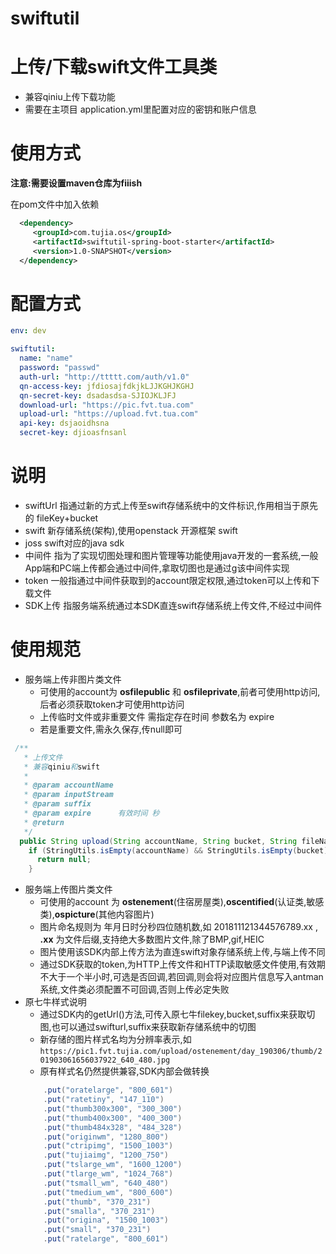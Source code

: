 # swiftutil

# 上传/下载swift文件工具类

- 兼容qiniu上传下载功能
- 需要在主项目 application.yml里配置对应的密钥和账户信息

# 使用方式

**注意:需要设置maven仓库为fiiish**

在pom文件中加入依赖
```xml
  <dependency>
     <groupId>com.tujia.os</groupId>
     <artifactId>swiftutil-spring-boot-starter</artifactId>
     <version>1.0-SNAPSHOT</version>
  </dependency>
```


# 配置方式

```yaml
env: dev

swiftutil:
  name: "name"
  password: "passwd"
  auth-url: "http://ttttt.com/auth/v1.0"
  qn-access-key: jfdiosajfdkjkLJJKGHJKGHJ
  qn-secret-key: dsadasdsa-SJIOJKLJFJ
  download-url: "https://pic.fvt.tua.com"
  upload-url: "https://upload.fvt.tua.com"
  api-key: dsjaoidhsna
  secret-key: djioasfnsanl
```

# 说明
- swiftUrl 指通过新的方式上传至swift存储系统中的文件标识,作用相当于原先的 fileKey+bucket
- swift 新存储系统(架构),使用openstack 开源框架 swift
- joss swift对应的java sdk
- 中间件 指为了实现切图处理和图片管理等功能使用java开发的一套系统,一般App端和PC端上传都会通过中间件,拿取切图也是通过g该中间件实现
- token 一般指通过中间件获取到的account限定权限,通过token可以上传和下载文件
- SDK上传 指服务端系统通过本SDK直连swift存储系统上传文件,不经过中间件

# 使用规范

- 服务端上传非图片类文件
  - 可使用的account为 **osfilepublic** 和 **osfileprivate**,前者可使用http访问,后者必须获取token才可使用http访问
  - 上传临时文件或非重要文件 需指定存在时间 参数名为 expire
  - 若是重要文件,需永久保存,传null即可
```java
 /**
   * 上传文件
   * 兼容qiniu和swift
   *
   * @param accountName
   * @param inputStream
   * @param suffix
   * @param expire      有效时间 秒
   * @return
   */
  public String upload(String accountName, String bucket, String fileName, InputStream inputStream, String suffix, Long expire) {
    if (StringUtils.isEmpty(accountName) && StringUtils.isEmpty(bucket)) {
      return null;
    }
```
- 服务端上传图片类文件
  - 可使用的account 为 **ostenement**(住宿房屋类),**oscentified**(认证类,敏感类),**ospicture**(其他内容图片)
  - 图片命名规则为 年月日时分秒四位随机数,如 201811121344576789.xx , **.xx** 为文件后缀,支持绝大多数图片文件,除了BMP,gif,HEIC
  - 图片使用该SDK内部上传方法为直连swift对象存储系统上传,与端上传不同
  - 通过SDK获取的token,为HTTP上传文件和HTTP读取敏感文件使用,有效期不大于一个半小时,可选是否回调,若回调,则会将对应图片信息写入antman系统,文件类必须配置不可回调,否则上传必定失败
- 原七牛样式说明
  - 通过SDK内的getUrl()方法,可传入原七牛filekey,bucket,suffix来获取切图,也可以通过swifturl,suffix来获取新存储系统中的切图
  - 新存储的图片样式名均为分辨率表示,如```https://pic1.fvt.tujia.com/upload/ostenement/day_190306/thumb/201903061656037922_640_480.jpg```
  - 原有样式名仍然提供兼容,SDK内部会做转换
  ```java
      .put("oratelarge", "800_601")
      .put("ratetiny", "147_110")
      .put("thumb300x300", "300_300")
      .put("thumb400x300", "400_300")
      .put("thumb484x328", "484_328")
      .put("originwm", "1280_800")
      .put("ctripimg", "1500_1003")
      .put("tujiaimg", "1200_750")
      .put("tslarge_wm", "1600_1200")
      .put("tlarge_wm", "1024_768")
      .put("tsmall_wm", "640_480")
      .put("tmedium_wm", "800_600")
      .put("thumb", "370_231")
      .put("smalla", "370_231")
      .put("origina", "1500_1003")
      .put("small", "370_231")
      .put("ratelarge", "800_601")
  ```
  
